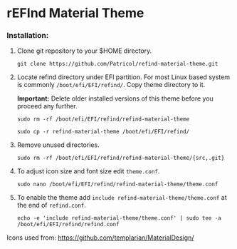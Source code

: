 # rEFInd Material Theme

### Installation:

1. Clone git repository to your $HOME directory.
   ```
   git clone https://github.com/Patricol/refind-material-theme.git
   ```

2. Locate refind directory under EFI partition. For most Linux based system is commonly `/boot/efi/EFI/refind/`. Copy theme directory to it.

   **Important:** Delete older installed versions of this theme before you proceed any further.

   ```
   sudo rm -rf /boot/efi/EFI/refind/refind-material-theme
   ```
   ```
   sudo cp -r refind-material-theme /boot/efi/EFI/refind/
   ```
3. Remove unused directories.
   ```
   sudo rm -rf /boot/efi/EFI/refind/refind-material-theme/{src,.git}
   ```

4. To adjust icon size and font size edit `theme.conf`.
   ```
   sudo nano /boot/efi/EFI/refind/refind-material-theme/theme.conf
   ```

5. To enable the theme add `include refind-material-theme/theme.conf` at the end of `refind.conf`.
   ```
   echo -e 'include refind-material-theme/theme.conf' | sudo tee -a /boot/efi/EFI/refind/refind.conf
   ```

Icons used from: https://github.com/templarian/MaterialDesign/
